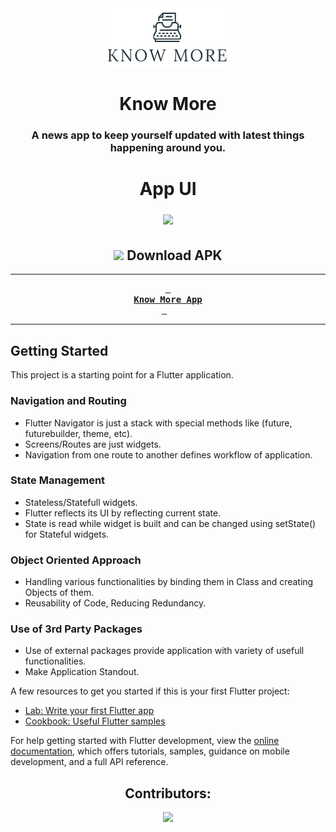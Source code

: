 <div align = center>
  
  <img src='android/app/src/main/res/mipmap-mdpi/splash_logo.png' width='200'>
  

# Know More
### A news app to keep yourself updated with latest things happening around you.
  


# App UI

<p align="center">
  <img src="https://github.com/AjCodez/flutter_news_app/blob/master/Screenshots/know%20more.gif" width="300px" style="border-width:5px;border-style:solid;border-color:white;"/>
</p>
  
  ## ![][android] Download APK
  
  ---
  
**[<kbd> <br> **Know More App** <br> </kbd>][universal-release]** &nbsp;&nbsp;
  
  ---


</div>

## Getting Started

This project is a starting point for a Flutter application.



### Navigation and Routing

- Flutter Navigator is just a stack with special methods like (future, futurebuilder, theme, etc).
- Screens/Routes are just widgets.
- Navigation from one route to another defines workflow of application.

### State Management

- Stateless/Statefull widgets.
- Flutter reflects its UI by reflecting current state.
- State is read while widget is built and can be changed using setState() for Stateful widgets.

### Object Oriented Approach

- Handling various functionalities by binding them in Class and creating Objects of them.
- Reusability of Code, Reducing Redundancy.

### Use of 3rd Party Packages

- Use of external packages provide application with variety of usefull functionalities.
- Make Application Standout.



A few resources to get you started if this is your first Flutter project:

- [Lab: Write your first Flutter app](https://docs.flutter.dev/get-started/codelab)
- [Cookbook: Useful Flutter samples](https://docs.flutter.dev/cookbook)



For help getting started with Flutter development, view the
[online documentation](https://docs.flutter.dev/), which offers tutorials,
samples, guidance on mobile development, and a full API reference.


<div align = center>

## Contributors:

<a href="https://github.com/AjCodez/flutter_news_app/graphs/contributors" target="blank"> <img src="https://contrib.rocks/image?repo=AjCodez/flutter_news_app&max=500" /></a>

</div>

<!------------------------------------{ apk }----------------------------------->

[universal-release]: https://github.com/harsh-sharma-z/flutter_news_app/blob/master/releases/download/v0.1.0/app-release.apk

[android]: https://telegra.ph/file/f2f70a74d2d92c3c7f688.png
